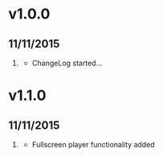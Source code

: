 # v1.0.0
## 11/11/2015

1. [](#new)
    * ChangeLog started...

# v1.1.0
## 11/11/2015

1. [](#new)
    * Fullscreen player functionality added
